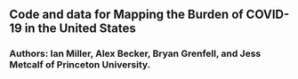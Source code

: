 ## Code and data for Mapping the Burden of COVID-19 in the United States
### Authors: Ian Miller, Alex Becker, Bryan Grenfell, and Jess Metcalf of Princeton University.


